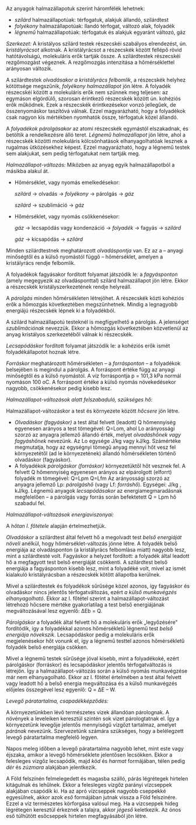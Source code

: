 Az anyagok halmazállapotuk szerint háromfélék lehetnek:

 - *szilárd* halmazállapotúak: térfogatuk, alakjuk állandó, szilárdtest
 - *folyékony* halmazállapotúak: llandó térfogat, változó alak, folyadék
 - *légnemű* halmazállapotúak: térfogatuk és alakjuk egyaránt változó, gáz

*Szerkezet:* A kristályos szilárd testek részecskéi szabályos elrendezést, ún. *kristályrácsot* alkotnak. A kristályrácsot a részecskék között fellépő rövid hatótávolságú, molekuláris erők tartják össze. A szilárdtestek részecskéi rezgőmozgást végeznek. A rezgőmozgás intenzitása a hőmérséklettel arányosan változik.

A szilárdtestek *olvadásakor a kristályrács felbomlik*, a részecskék helyhez kötöttsége megszűnik, *folyékony halmazállapot* jön létre. A folyadék részecskéi között a molekuláris erők nem szűnnek meg teljesen: az egymáson elgördülő, szorosan érintkező részecskék között ún. kohéziós erők működnek. Ezek a részecskék érintkezésekor vonzó jellegűek, de összenyomáskor taszítóvá válnak. Ezzel magyarázható, hogy a folyadékok csak nagyon kis mértékben nyomhatók össze, térfogatuk közel állandó.

A *folyadékok párolgásakor* az atomi részecskék egymástól elszakadnak, és betöltik a rendelkezésre álló teret. *Légnemű halmazállapot* jön létre, ahol a részecskék közötti molekuláris kölcsönhatások elhanyagolhatóak lesznek a rugalmas ütközésekhez képest. Ezzel magyarázható, hogy a légnemű testek sem alakjukat, sem pedig térfogatukat nem tartják meg.

*Halmazállapot-változás:* Miközben az anyag egyik halmazállapotból a másikba alakul át.

 - Hőmérséklet, vagy nyomás emelkedésekor:

   *szilárd* → olvadás → *folyékony* → párolgás → *gáz*

   *szilárd* → szublimáció → *gáz*
 - Hőmérséklet, vagy nyomás csökkenésekor:

   *gáz* → lecsapódás vagy kondenzáció → *folyadék* → fagyás → *szilárd*

   *gáz* → kicsapódás → *szilárd*

Minden szilárdtestnek meghatározott *olvadáspontja* van. Ez az a – anyagi minőségtől és a külső nyomástól függő – hőmérséklet, amelyen a kristályrács rendje felbomlik.

A folyadékok fagyásakor fordított folyamat játszódik le: a *fagyásponton* (amely megegyezik az olvadásponttal) szilárd halmazállapot jön létre. Ekkor a részecskék kristályszerkezetének rendje helyreáll.

A *párolgás* minden hőmérsékleten létrejöhet. A részecskék közti kohéziós erők a hőmozgás következtében megszűnhetnek. Mindig a legnagyobb energiájú részecskék lépnek ki a folyadékból.

A szilárd halmazállapotú testeknél is megfigyelhető a párolgás. A jelenséget *szublimációnak* nevezzük. Ekkor a hőmozgás következtében közvetlenül az anyag kristályos szerkezetéből válnak ki részecskék.

*Lecsapódáskor* fordított folyamat játszódik le: a kohéziós erők ismét folyadékállapotot hoznak létre.

*Forráskor* meghatározott hőmérsékleten – a *forrásponton* – a folyadékok belsejében is megindul a párolgás. A forráspont értéke függ az anyagi minőségtől és a külső nyomástól. A víz forráspontja p = 101,3 kPa normál nyomáson 100 oC. A forráspont értéke a külső nyomás növekedésekor nagyobb, csökkenésekor pedig kisebb lesz.

*Halmazállapot-változások alatt felszabaduló, szükséges hő:*

Halmazállapot-változáskor a test és környezete között *hőcsere* jön létre.

 - *Olvadáskor (fagyáskor)* a test által felvett (leadott) Q hőmennyiség egyenesen arányos a test tömegével: Q=Lom, ahol Lo arányossági szorzó az anyagra jellemző állandó érték, melyet *olvadáshőnek vagy fagyáshőnek* nevezünk. Az Lo egysége J/kg vagy kJ/kg. Számértéke megmutatja, hogy az egységnyi tömegű anyag mennyi hőt vesz fel környezetétől (ad le környezetének) állandó hőmérsékleten történő olvadáskor (fagyáskor).
 - A folyadékok *párolgáskor (forráskor)* környezetüktől hőt vesznek fel. A felvett Q hőmennyiség egyenesen arányos az elpárolgott (elforrt) folyadék m tömegével: Q=Lpm Q=Lfm Az arányossági szorzó az anyagra jellemző Lp: *párolgáshő* (vagy Lf: *forráshő*). Egységei: J/kg , kJ/kg. Légnemű anyagok *lecsapódásakor* az energiamegmaradásnak megfelelően – a párolgás vagy forrás során befektetett Q = Lpm hő szabadul fel.

*Halmazállapot-változások energiaviszonyai:*

A *hőtan I. főtétele* alapján értelmezhetjük.

*Olvadáskor* a szilárdtest által felvett hő a megolvadt test *belső energiáját növeli* anélkül, hogy hőmérséklet-változás jönne létre. A folyadék belső energiája az olvadásponton (a kristályrács felbomlása miatt) nagyobb lesz, mint a szilárdtesté volt. Fagyáskor a helyzet fordított: a folyadék által leadott hő a megfagyott test belső energiáját csökkenti. A szilárdtest belső energiája a fagyásponton kisebb lesz, mint a folyadéké volt, mivel az ismét kialakuló kristályrácsban a részecskék kötött állapotba kerülnek.

Mivel a szilárdtestek és folyadékok sűrűsége közel azonos, így fagyáskor és olvadáskor nincs jelentős térfogatváltozás, ezért *a külső munkavégzés elhanyagolható*. Ekkor az I. főtétel szerint a halmazállapot-változást létrehozó hőcsere mértéke gyakorlatilag a test belső energiájának megváltozásával lesz egyenlő: ΔEb = Q.

*Párolgáskor* a folyadék által felvett hő a molekuláris erők „legyőzésére” fordítódik, így a folyadékkal azonos hőmérsékletű légnemű test *belső energiája növekszik*. Lecsapódáskor pedig a molekuláris erők megjelenésekor hőt vonunk el, így a légnemű testtel azonos hőmérsékletű folyadék belső energiája csökken.

Mivel a légnemű testek sűrűsége jóval kisebb, mint a folyadékoké, ezért párolgáskor (forráskor) és lecsapódáskor jelentős térfogatváltozás is létrejön. Így a halmazállapot-változás során a külső nyomás munkavégzése már nem elhanyagolható. Ekkor az I. főtétel értelmében a test által felvett vagy leadott hő a belső energia megváltozása és a külső munkavégzés előjeles összegével lesz egyenlő: Q = ΔE – W.

*Levegő páratartalma, csapadékképződés:*

A környezetünkben lévő természetes vizek állandóan párolognak. A növények a leveleiken keresztül szintén sok vizet párologtatnak el. Így a környezetünk levegője jelentős mennyiségű vízgőzt tartalmaz, amelyet *párának* nevezünk. Szervezetünk számára szükséges, hogy a belélegzett levegő páratartalma megfelelő legyen.

Napos meleg időben a levegő páratartalma nagyobb lehet, mint este vagy éjszaka, amikor a levegő hőmérséklete jelentősen lecsökken. Ekkor a felesleges vízgőz lecsapódik, majd *köd* és *harmat* formájában, télen pedig *dér* és *zúzmara* alakjában jelentkezik.

A Föld felszínén felmelegedett és magasba szálló, párás légrétegek hirtelen kitágulnak és lehűlnek. Ekkor a felesleges vízgőz parányi vízcseppek alakjában csapódik ki. Ha az apró vízcseppek nagyobb cseppekké egyesülnek, akkor azok *eső* formájában jutnak vissza a Föld felszínére. Ezzel a víz természetes körforgása valósul meg. Ha a vízcseppek hideg légrétegen keresztül érkeznek a talajra, akkor *jégeső* keletkezik. Az ónos eső túlhűtött esőcseppek hirtelen megfagyásából jön létre.
